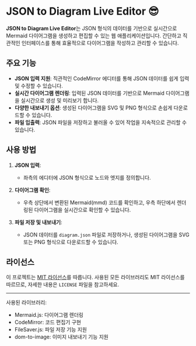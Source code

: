 # JSON to Diagram Live Editor 😎

**JSON to Diagram Live Editor**는 JSON 형식의 데이터를 기반으로 실시간으로 Mermaid 다이어그램을 생성하고 편집할 수 있는 웹 애플리케이션입니다. 간단하고 직관적인 인터페이스를 통해 효율적으로 다이어그램을 작성하고 관리할 수 있습니다.

## 주요 기능

- **JSON 입력 지원**: 직관적인 CodeMirror 에디터를 통해 JSON 데이터를 쉽게 입력 및 수정할 수 있습니다.
- **실시간 다이어그램 렌더링**: 입력된 JSON 데이터를 기반으로 Mermaid 다이어그램을 실시간으로 생성 및 미리보기 합니다.
- **다양한 내보내기 옵션**: 생성된 다이어그램을 SVG 및 PNG 형식으로 손쉽게 다운로드할 수 있습니다.
- **파일 입출력**: JSON 파일을 저장하고 불러올 수 있어 작업을 지속적으로 관리할 수 있습니다.

## 사용 방법

1. **JSON 입력**:
   - 좌측의 에디터에 JSON 형식으로 노드와 엣지를 정의합니다.
   
2. **다이어그램 확인**:
   - 우측 상단에서 변환된 Mermaid(mmd) 코드를 확인하고, 우측 하단에서 렌더링된 다이어그램을 실시간으로 확인할 수 있습니다.
   
3. **파일 저장 및 내보내기**:
   - JSON 데이터를 `diagram.json` 파일로 저장하거나, 생성된 다이어그램을 SVG 또는 PNG 형식으로 다운로드할 수 있습니다.


## 라이선스

이 프로젝트는 [MIT 라이선스](LICENSE)를 따릅니다. 사용된 모든 라이브러리도 MIT 라이선스를 따르므로, 자세한 내용은 `LICENSE` 파일을 참고하세요.

---


사용된 라이브러리:
  - Mermaid.js: 다이어그램 렌더링
  - CodeMirror: 코드 편집기 구현
  - FileSaver.js: 파일 저장 기능 지원
  - dom-to-image: 이미지 내보내기 기능 지원
